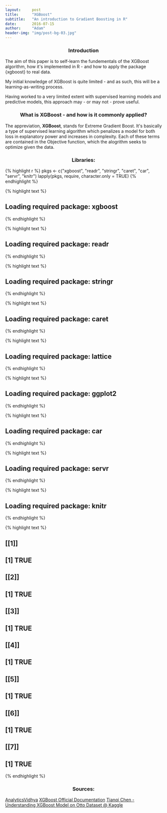 ```yaml
---
layout:     post
title:      "XGBoost"
subtitle:   "An introduction to Gradient Boosting in R"
date:       2016-07-15
author:     "Adam"
header-img: "img/post-bg-03.jpg"
---
```

<center><h3> Introduction </h3></center>
The aim of this paper is to self-learn the fundementals of the XGBoost algorithm, how it's implemented in R - and how to apply the package {xgboost} to real data. 

My initial knowledge of XGBoost is quite limited - and as such, this will be a learning-as-writing process. 

Having worked to a very limited extent with supervised learning models and predictive models, this approach may - or may not - prove useful.

<center><h3> What is XGBoost - and how is it commonly applied? </h3></center>

The appreviation, <b>XGBoost</b>, stands for Extreme Gradient Boost. It's basically a type of supervised learning algorithm which penalizes a model for both loss in explanatory power and increases in complexity. Each of these terms are contained in the Objective function, which the alogrithm seeks to optimize given the data. 

<center><h3> Libraries: </h3></center>

{% highlight r %}
pkgs <- c("xgboost",
          "readr",
          "stringr",
          "caret",
          "car",
          "servr",
          "knitr")
lapply(pkgs, require, character.only = TRUE)
{% endhighlight %}



{% highlight text %}
## Loading required package: xgboost
{% endhighlight %}



{% highlight text %}
## Loading required package: readr
{% endhighlight %}



{% highlight text %}
## Loading required package: stringr
{% endhighlight %}



{% highlight text %}
## Loading required package: caret
{% endhighlight %}



{% highlight text %}
## Loading required package: lattice
{% endhighlight %}



{% highlight text %}
## Loading required package: ggplot2
{% endhighlight %}



{% highlight text %}
## Loading required package: car
{% endhighlight %}



{% highlight text %}
## Loading required package: servr
{% endhighlight %}



{% highlight text %}
## Loading required package: knitr
{% endhighlight %}



{% highlight text %}
## [[1]]
## [1] TRUE
## 
## [[2]]
## [1] TRUE
## 
## [[3]]
## [1] TRUE
## 
## [[4]]
## [1] TRUE
## 
## [[5]]
## [1] TRUE
## 
## [[6]]
## [1] TRUE
## 
## [[7]]
## [1] TRUE
{% endhighlight %}


<center><h3> Sources: </h3></center>

[AnalyticsVidhya](http://www.analyticsvidhya.com/blog/2016/01/xgboost-algorithm-easy-steps/)
[XGBoost Official Documentation](http://xgboost.readthedocs.io/en/latest/model.html)
[Tianqi Chen - Understanding XGBoost Model on Otto Dataset @ Kaggle](https://www.kaggle.com/tqchen/otto-group-product-classification-challenge/understanding-xgboost-model-on-otto-data)

